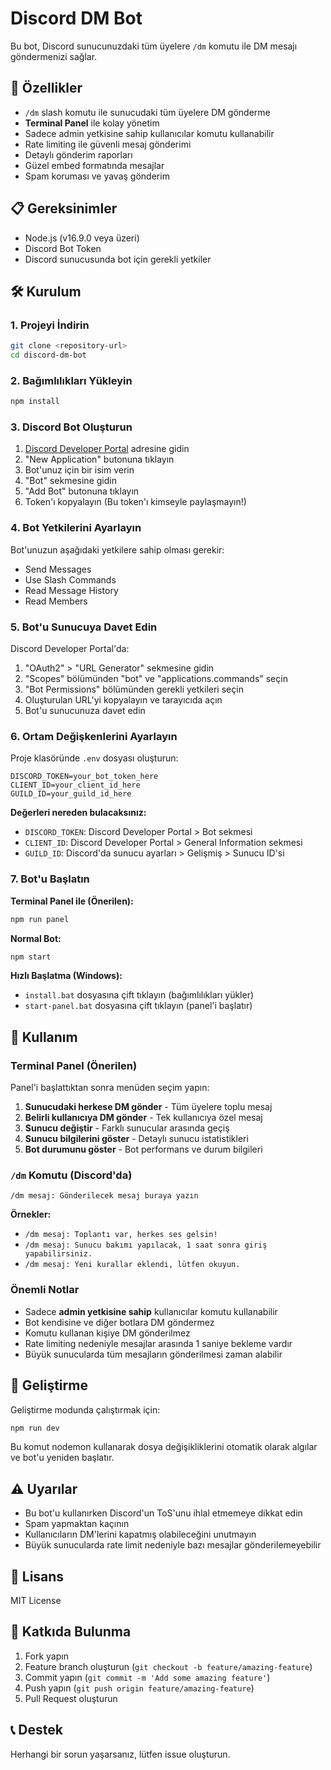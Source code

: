 # Discord DM Bot

Bu bot, Discord sunucunuzdaki tüm üyelere `/dm` komutu ile DM mesajı göndermenizi sağlar.

## 🚀 Özellikler

- `/dm` slash komutu ile sunucudaki tüm üyelere DM gönderme
- **Terminal Panel** ile kolay yönetim
- Sadece admin yetkisine sahip kullanıcılar komutu kullanabilir
- Rate limiting ile güvenli mesaj gönderimi
- Detaylı gönderim raporları
- Güzel embed formatında mesajlar
- Spam koruması ve yavaş gönderim

## 📋 Gereksinimler

- Node.js (v16.9.0 veya üzeri)
- Discord Bot Token
- Discord sunucusunda bot için gerekli yetkiler

## 🛠️ Kurulum

### 1. Projeyi İndirin
```bash
git clone <repository-url>
cd discord-dm-bot
```

### 2. Bağımlılıkları Yükleyin
```bash
npm install
```

### 3. Discord Bot Oluşturun

1. [Discord Developer Portal](https://discord.com/developers/applications) adresine gidin
2. "New Application" butonuna tıklayın
3. Bot'unuz için bir isim verin
4. "Bot" sekmesine gidin
5. "Add Bot" butonuna tıklayın
6. Token'ı kopyalayın (Bu token'ı kimseyle paylaşmayın!)

### 4. Bot Yetkilerini Ayarlayın

Bot'unuzun aşağıdaki yetkilere sahip olması gerekir:
- Send Messages
- Use Slash Commands
- Read Message History
- Read Members

### 5. Bot'u Sunucuya Davet Edin

Discord Developer Portal'da:
1. "OAuth2" > "URL Generator" sekmesine gidin
2. "Scopes" bölümünden "bot" ve "applications.commands" seçin
3. "Bot Permissions" bölümünden gerekli yetkileri seçin
4. Oluşturulan URL'yi kopyalayın ve tarayıcıda açın
5. Bot'u sunucunuza davet edin

### 6. Ortam Değişkenlerini Ayarlayın

Proje klasöründe `.env` dosyası oluşturun:

```env
DISCORD_TOKEN=your_bot_token_here
CLIENT_ID=your_client_id_here
GUILD_ID=your_guild_id_here
```

**Değerleri nereden bulacaksınız:**
- `DISCORD_TOKEN`: Discord Developer Portal > Bot sekmesi
- `CLIENT_ID`: Discord Developer Portal > General Information sekmesi
- `GUILD_ID`: Discord'da sunucu ayarları > Gelişmiş > Sunucu ID'si

### 7. Bot'u Başlatın

**Terminal Panel ile (Önerilen):**
```bash
npm run panel
```

**Normal Bot:**
```bash
npm start
```

**Hızlı Başlatma (Windows):**
- `install.bat` dosyasına çift tıklayın (bağımlılıkları yükler)
- `start-panel.bat` dosyasına çift tıklayın (panel'i başlatır)

## 📖 Kullanım

### Terminal Panel (Önerilen)

Panel'i başlattıktan sonra menüden seçim yapın:

1. **Sunucudaki herkese DM gönder** - Tüm üyelere toplu mesaj
2. **Belirli kullanıcıya DM gönder** - Tek kullanıcıya özel mesaj
3. **Sunucu değiştir** - Farklı sunucular arasında geçiş
4. **Sunucu bilgilerini göster** - Detaylı sunucu istatistikleri
5. **Bot durumunu göster** - Bot performans ve durum bilgileri

### `/dm` Komutu (Discord'da)

```
/dm mesaj: Gönderilecek mesaj buraya yazın
```

**Örnekler:**
- `/dm mesaj: Toplantı var, herkes ses gelsin!`
- `/dm mesaj: Sunucu bakımı yapılacak, 1 saat sonra giriş yapabilirsiniz.`
- `/dm mesaj: Yeni kurallar eklendi, lütfen okuyun.`

### Önemli Notlar

- Sadece **admin yetkisine sahip** kullanıcılar komutu kullanabilir
- Bot kendisine ve diğer botlara DM göndermez
- Komutu kullanan kişiye DM gönderilmez
- Rate limiting nedeniyle mesajlar arasında 1 saniye bekleme vardır
- Büyük sunucularda tüm mesajların gönderilmesi zaman alabilir

## 🔧 Geliştirme

Geliştirme modunda çalıştırmak için:

```bash
npm run dev
```

Bu komut nodemon kullanarak dosya değişikliklerini otomatik olarak algılar ve bot'u yeniden başlatır.

## ⚠️ Uyarılar

- Bu bot'u kullanırken Discord'un ToS'unu ihlal etmemeye dikkat edin
- Spam yapmaktan kaçının
- Kullanıcıların DM'lerini kapatmış olabileceğini unutmayın
- Büyük sunucularda rate limit nedeniyle bazı mesajlar gönderilemeyebilir

## 📝 Lisans

MIT License

## 🤝 Katkıda Bulunma

1. Fork yapın
2. Feature branch oluşturun (`git checkout -b feature/amazing-feature`)
3. Commit yapın (`git commit -m 'Add some amazing feature'`)
4. Push yapın (`git push origin feature/amazing-feature`)
5. Pull Request oluşturun

## 📞 Destek

Herhangi bir sorun yaşarsanız, lütfen issue oluşturun.
